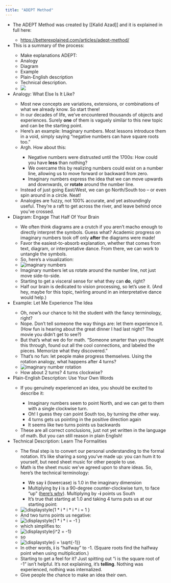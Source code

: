 ```yaml
---
title: "ADEPT Method"
---
```


- The ADEPT Method was created by [[Kalid Azad]] and it is explained in full here:<span id='4ATIjN5ju'/>
    - https://betterexplained.com/articles/adept-method/<span id='mQJrM_hwT'/>
- This is a summary of the process:<span id='6gWSjePXG'/>
    - Make explanations ADEPT:<span id='Uf9wYcNZn'/>
    - Analogy<span id='2pOZPMlFe'/>
    - Diagram<span id='d0HjeT5SU'/>
    - Example<span id='XZGhB0Kma'/>
    - Plain-English description<span id='XyX3SRZqT'/>
    - Technical description.<span id='bBA8LhSss'/>
    - ![](https://firebasestorage.googleapis.com/v0/b/firescript-577a2.appspot.com/o/imgs%2Fapp%2FLearn2020zettelkasten%2F57Xpuux4Ou.png?alt=media&token=3f5b5cb4-974a-47b2-894e-3a9b563ef462)<span id='ElR8VYatU'/>
- Analogy: What Else Is It Like?<span id='-KdDx_IlI'/>
    - Most new concepts are variations, extensions, or combinations of what we already know. So start there!<span id='AWGChc_jG'/>
    - In our decades of life, we’ve encountered thousands of objects and experiences. Surely __one__ of them is vaguely similar to this new topic and can be the starting point.<span id='pt-RL6cQM'/>
    - Here’s an example: Imaginary numbers. Most lessons introduce them in a void, simply saying “negative numbers can have square roots too.”<span id='RWTzYpvf3'/>
    - Argh. How about this:<span id='SeuUQnOrq'/>
        - Negative numbers were distrusted until the 1700s: How could you have __less__ than nothing?<span id='byZt3b8M2'/>
        - We overcame this by realizing numbers could exist on a number line, allowing us to move forward or backward from zero.<span id='pRwhGp6ze'/>
        - Imaginary numbers express the idea that we can move upwards and downwards, or __rotate__ around the number line.<span id='TTGEe_83e'/>
    - Instead of just going East/West, we can go North/South too – or even spin around in a circle. Neat!<span id='ZfG_9xslq'/>
    - Analogies are fuzzy, not 100% accurate, and yet astoundingly useful. They’re a raft to get across the river, and leave behind once you’ve crossed.<span id='vveHxnvH6'/>
- Diagram: Engage That Half Of Your Brain<span id='aKBjxxy0P'/>
    - We often think diagrams are a crutch if you aren’t macho enough to directly interpret the symbols. Guess what? Academic progress on imaginary numbers took off only __after__ the diagrams were made!<span id='hHJRfORyE'/>
    - Favor the easiest-to-absorb explanation, whether that comes from text, diagram, or interpretative dance. From there, we can work to untangle the symbols.<span id='AUrHgSlP-'/>
    - So, here’s a visualization:<span id='cn0IHFkP6'/>
    - ![imaginary numbers](https://betterexplained.com/wp-content/uploads/complex/imaginary_rotation.png)<span id='9zIWNEkMx'/>
    - Imaginary numbers let us rotate around the number line, not just move side-to-side.<span id='69olt8lOr'/>
    - Starting to get a visceral sense for what they can __do__, right?<span id='UvptDq2RF'/>
    - Half our brain is dedicated to vision processing, so let’s use it. (And hey, maybe for this topic, twirling around in an interpretative dance would help.)<span id='1O6Zt8wIU'/>
- Example: Let Me Experience The Idea<span id='QiAQKYUof'/>
    - Oh, now’s our chance to hit the student with the fancy terminology, right?<span id='66caT_eRH'/>
    - Nope. Don’t tell someone the way things are: let them experience it. (How fun is hearing about the great dinner I had last night? The movie you didn’t get to see?)<span id='ePwki4U-6'/>
    - But that’s what we do for math. “Someone smarter than you thought this through, found out all the cool connections, and labeled the pieces. Memorize what they discovered.”<span id='8nHOUttzX'/>
    - That’s no fun: let people make progress themselves. Using the rotation analogy, what happens after 4 turns?<span id='ylJXepO0B'/>
    - ![imaginary number rotation](https://betterexplained.com/wp-content/uploads/complex/imaginary_cycle.png)<span id='kbf3CNY2I'/>
    - How about 2 turns? 4 turns clockwise?<span id='uKL7j4IhP'/>
- Plain-English Description: Use Your Own Words<span id='NxTx6PSgI'/>
    - If you genuinely experienced an idea, you should be excited to describe it:<span id='nq0IzvD9t'/>
        - Imaginary numbers seem to point North, and we can get to them with a single clockwise turn.<span id='5RXaHWA20'/>
        - Oh! I guess they can point South too, by turning the other way.<span id='ld07LyppV'/>
        - 4 turns gets us pointing in the positive direction again<span id='6eo4tq-T_'/>
        - It seems like two turns points us backwards<span id='Oa9dWu96V'/>
    - These are all correct conclusions, just not yet written in the language of math. But you can still reason in plain English!<span id='vvydVQcLY'/>
- Technical Description: Learn The Formalities<span id='QX7lJdqz-'/>
    - The final step is to convert our personal understanding to the formal notation. It’s like sharing a song you’ve made up: you can hum it to yourself, but need sheet music for other people to use.<span id='zzazaO176'/>
    - Math is the sheet music we’ve agreed upon to share ideas. So, here’s the technical terminology:<span id='FlitR_XvB'/>
        - We say __i__ (lowercase) is 1.0 in the imaginary dimension<span id='WGq1c_E9V'/>
        - Multiplying by __i__ is a 90-degree counter-clockwise turn, to face “up” ([here’s why](https://betterexplained.com/articles/understanding-why-complex-multiplication-works/)). Multiplying by __-i__ points us South<span id='5X0WreL1K'/>
        - It’s true that starting at 1.0 and taking 4 turns puts us at our starting point:<span id='fLaFI9Glo'/>
    - ![\displaystyle{1 * i * i * i * i = 1 }](https://betterexplained.com/wp-content/plugins/wp-latexrender/pictures/a386490b9d5d1014e75f160a843b33a6.png)<span id='LsDewNgGs'/>
    - And two turns points us negative:<span id='hOG37RHTk'/>
    - ![\displaystyle{1 * i * i = -1 }](https://betterexplained.com/wp-content/plugins/wp-latexrender/pictures/8f91d62b9612905f1f55285cf00bd8bd.png)<span id='hotw7FDhF'/>
    - which simplifies to:<span id='NUwt78wf5'/>
    - ![\displaystyle{i^2 = -1}](https://betterexplained.com/wp-content/plugins/wp-latexrender/pictures/7629fbf1f6929348712245765c35727a.png)<span id='WGDaoJ3CC'/>
    - so<span id='9xwFck-m0'/>
    - ![\displaystyle{i = \sqrt{-1}}](https://betterexplained.com/wp-content/plugins/wp-latexrender/pictures/3ad8756afde3a13f7c5082c3b7514ecf.png)<span id='VoRXUn24S'/>
    - In other words, __i__ is “halfway” to -1. (Square roots find the halfway point when using multiplication.)<span id='Kuvh_v0xj'/>
    - Starting to get a feel for it? Just spitting out “i is the square root of -1” isn’t helpful. It’s not explaining, it’s __telling__. Nothing was experienced, nothing was internalized.<span id='XeLoALnKa'/>
    - Give people the chance to make an idea their own.<span id='rc-CZtY8U'/>
